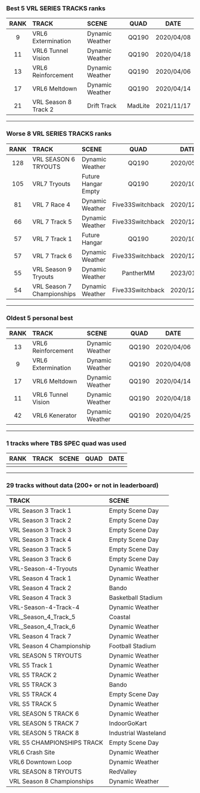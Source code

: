### Best 5 VRL SERIES TRACKS ranks
|RANK|TRACK|SCENE|QUAD|DATE|
|:---:|:---|:---|:---:|:---:|
|9|VRL6 Extermination|Dynamic Weather|QQ190|2020/04/08|
|11|VRL6 Tunnel Vision|Dynamic Weather|QQ190|2020/04/18|
|13|VRL6 Reinforcement|Dynamic Weather|QQ190|2020/04/06|
|17|VRL6 Meltdown|Dynamic Weather|QQ190|2020/04/14|
|21|VRL Season 8 Track 2|Drift Track|MadLite|2021/11/17|
---
### Worse 8 VRL SERIES TRACKS ranks
|RANK|TRACK|SCENE|QUAD|DATE|
|:---:|:---|:---|:---:|:---:|
|128|VRL SEASON 6 TRYOUTS|Dynamic Weather|QQ190|2020/05/03|
|105|VRL7 Tryouts|Future Hangar Empty|QQ190|2020/10/25|
|81|VRL 7 Race 4|Dynamic Weather|Five33Switchback|2020/12/06|
|66|VRL 7 Track 5|Dynamic Weather|Five33Switchback|2020/12/11|
|57|VRL 7 Track 1|Future Hangar|QQ190|2020/10/30|
|57|VRL 7 Track 6|Dynamic Weather|Five33Switchback|2020/12/18|
|55|VRL Season 9 Tryouts|Dynamic Weather|PantherMM|2023/01/06|
|54|VRL Season 7 Championships|Dynamic Weather|Five33Switchback|2020/12/28|
---
### Oldest 5 personal best
|RANK|TRACK|SCENE|QUAD|DATE|
|:---:|:---|:---|:---:|:---:|
|13|VRL6 Reinforcement|Dynamic Weather|QQ190|2020/04/06|
|9|VRL6 Extermination|Dynamic Weather|QQ190|2020/04/08|
|17|VRL6 Meltdown|Dynamic Weather|QQ190|2020/04/14|
|11|VRL6 Tunnel Vision|Dynamic Weather|QQ190|2020/04/18|
|42|VRL6 Kenerator|Dynamic Weather|QQ190|2020/04/25|
---
### 1 tracks where TBS SPEC quad was used
|RANK|TRACK|SCENE|QUAD|DATE|
|:---:|:---|:---|:---:|:---:|
||||||
---
### 29 tracks without data (200+ or not in leaderboard)
|TRACK|SCENE|
|:---|:---|
|VRL Season 3 Track 1|Empty Scene Day|
|VRL Season 3 Track 2|Empty Scene Day|
|VRL Season 3 Track 3|Empty Scene Day|
|VRL Season 3 Track 4|Empty Scene Day|
|VRL Season 3 Track 5|Empty Scene Day|
|VRL Season 3 Track 6|Empty Scene Day|
|VRL-Season-4-Tryouts|Dynamic Weather|
|VRL Season 4 Track 1|Dynamic Weather|
|VRL Season 4 Track 2|Bando|
|VRL Season 4 Track 3|Basketball Stadium|
|VRL-Season-4-Track-4|Dynamic Weather|
|VRL_Season_4_Track_5|Coastal|
|VRL_Season_4_Track_6|Dynamic Weather|
|VRL Season 4 Track 7|Dynamic Weather|
|VRL Season 4 Championship|Football Stadium|
|VRL SEASON 5 TRYOUTS|Dynamic Weather|
|VRL S5 Track 1|Dynamic Weather|
|VRL S5 TRACK 2|Dynamic Weather|
|VRL S5 TRACK 3|Bando|
|VRL S5 TRACK 4|Empty Scene Day|
|VRL S5 TRACK 5|Dynamic Weather|
|VRL SEASON 5 TRACK 6|Dynamic Weather|
|VRL SEASON 5 TRACK 7|IndoorGoKart|
|VRL SEASON 5 TRACK 8|Industrial Wasteland|
|VRL S5 CHAMPIONSHIPS TRACK|Empty Scene Day|
|VRL6 Crash Site|Dynamic Weather|
|VRL6 Downtown Loop|Dynamic Weather|
|VRL SEASON 8 TRYOUTS|RedValley|
|VRL Season 8 Championships|Dynamic Weather|
